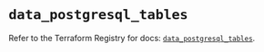 # `data_postgresql_tables`

Refer to the Terraform Registry for docs: [`data_postgresql_tables`](https://registry.terraform.io/providers/sourcegraph/postgresql/1.25.0-sg.2/docs/data-sources/tables).

